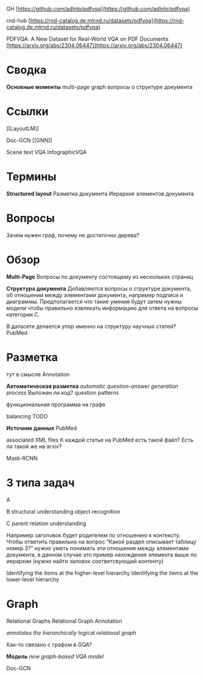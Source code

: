 
GH
[https://github.com/adlnlp/pdfvqa](https://github.com/adlnlp/pdfvqa)

rnd-hub
[https://rnd-catalog.de.mlrnd.ru/datasets/pdfvqa](https://rnd-catalog.de.mlrnd.ru/datasets/pdfvqa)

PDFVQA: A New Dataset for Real-World VQA on PDF Documents
[https://arxiv.org/abs/2304.06447](https://arxiv.org/abs/2304.06447)


# Сводка

**Основные моменты**
multi-page
graph
вопросы о структуре документа

# **Ссылки**

[[LayoutLM]]

Doc-GCN
[[GNN]]

Scene text VQA
InfographicVQA

# Термины

**Structured layout**
Разметка документа
Иерархия элементов документа

# Вопросы

Зачем нужен граф, почему не достаточно дерева?

# Обзор

**Multi-Page**
Вопросы по документу состоящему из нескольких страниц

**Структура документа**
Добавляются вопросы о структуре документа, об отношении между элементами документа, например подписи и диаграммы. Предполагается что такие умения будут затем нужны модели чтобы правильно извлекать информацию для ответа на вопросы категории С.

В датасете делается упор именно на структуру научных статей?
PubMed

# **Разметка**

тут в смысле Annotation

**Автоматическая разметка**
_automatic question-answer generation process_
Выложен ли код?
question patterns

функциональная программа на графе

balancing
TODO

**Источник данных**
PubMed

associated XML files
К каждой статье на PubMed есть такой файл?
Есть ли такой же на arxiv?

Mask-RCNN

# **3 типа задач**

A

B
structural understanding
object recognition

С
parent relation understanding

Например заголовок будет родителем по отношению к контексту. Чтобы ответить правильно на вопрос “Какой раздел описывает таблицу номер 3?” нужно уметь понимать эти отношения между элементами документа, в данном случае это пример нахождения элемента выше по иерархии (нужно найти заловок соответсвующий контенту)

Identifying the items at the higher-level hierarchy
Identifying the items at the lower-level hierarchy

# Graph

Relational Graphs
Relational Graph Annotation

_annotates the hierarchically logical relational graph_

Как-то связано с графом в GQA?

**Модель**
_new graph-based VQA model_

Doc-GCN